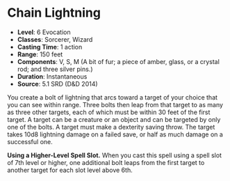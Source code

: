 # Chain Lightning

- **Level**: 6 Evocation
- **Classes**: Sorcerer, Wizard
- **Casting Time**: 1 action
- **Range**: 150 feet
- **Components**: V, S, M (A bit of fur; a piece of amber, glass, or a crystal rod; and three silver pins.)
- **Duration**: Instantaneous
- **Source**: 5.1 SRD (D&D 2014)

You create a bolt of lightning that arcs toward a target of your choice that you can see within range. Three bolts then leap from that target to as many as three other targets, each of which must be within 30 feet of the first target. A target can be a creature or an object and can be targeted by only one of the bolts. A target must make a dexterity saving throw. The target takes 10d8 lightning damage on a failed save, or half as much damage on a successful one.

**Using a Higher-Level Spell Slot.** When you cast this spell using a spell slot of 7th level or higher, one additional bolt leaps from the first target to another target for each slot level above 6th.
